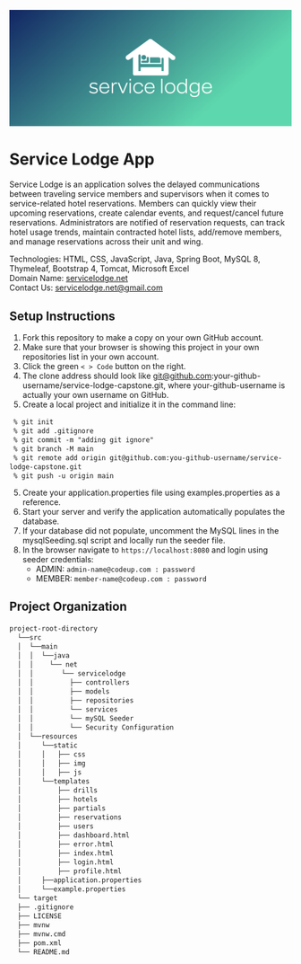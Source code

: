 ![Service Lodge Logo](src/main/resources/static/img/logo/cover.png)
# Service Lodge App
Service Lodge is an application solves the delayed communications between traveling service members and supervisors when it comes to service-related hotel reservations. Members can quickly view their upcoming reservations, create calendar events, and request/cancel future reservations. Administrators are notified of reservation requests, can track hotel usage trends, maintain contracted hotel lists, add/remove members, and manage reservations across their unit and wing.

Technologies:  HTML, CSS, JavaScript, Java, Spring Boot, MySQL 8, Thymeleaf, Bootstrap 4, Tomcat, Microsoft Excel
<br>Domain Name: [servicelodge.net](https://servicelodge.net:8080)
<br>Contact Us: servicelodge.net@gmail.com

## Setup Instructions
1. Fork this repository to make a copy on your own GitHub account.
2. Make sure that your browser is showing this project in your own repositories list in your own account.
3. Click the green `< > Code` button on the right.
4. The clone address should look like git@github.com:your-github-username/service-lodge-capstone.git, where your-github-username is actually your own username on GitHub.
5. Create a local project and initialize it in the command line: 
  ```
   % git init
   % git add .gitignore
   % git commit -m "adding git ignore"
   % git branch -M main
   % git remote add origin git@github.com:you-github-username/service-lodge-capstone.git
   % git push -u origin main
   ```
5. Create your application.properties file using examples.properties as a reference.
6. Start your server and verify the application automatically populates the database.
7. If your database did not populate, uncomment the MySQL lines in the mysqlSeeding.sql script and locally run the seeder file.
8. In the browser navigate to `https://localhost:8080` and login using seeder credentials: 
   - ADMIN: `admin-name@codeup.com : password`
   - MEMBER: `member-name@codeup.com : password`

  
## Project Organization
```
project-root-directory
  └──src
  │  └──main
  │  │  └──java
  │  │    └── net
  │  │       └── servicelodge
  │  │         ├── controllers
  │  │         ├── models
  │  │         ├── repositories
  │  │         └── services
  │  │         └── mySQL Seeder
  │  │         └── Security Configuration
  │  └──resources
  │     └──static
  │     │   ├── css
  │     │   ├── img
  │     │   ├── js
  │     └──templates
  │         ├── drills
  │         ├── hotels
  │         ├── partials
  │         ├── reservations
  │         ├── users
  │         ├── dashboard.html
  │         ├── error.html
  │         ├── index.html
  │         ├── login.html
  │         ├── profile.html
  │     ├──application.properties
  │     └──example.properties
  └── target
  ├── .gitignore
  ├── LICENSE
  ├── mvnw
  ├── mvnw.cmd
  ├── pom.xml
  └── README.md
```

